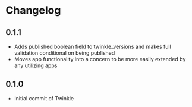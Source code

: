 # Changelog

## 0.1.1

- Adds published boolean field to twinkle_versions and makes full validation conditional on being published
- Moves app functionality into a concern to be more easily extended by any utilizing apps

## 0.1.0

- Initial commit of Twinkle
